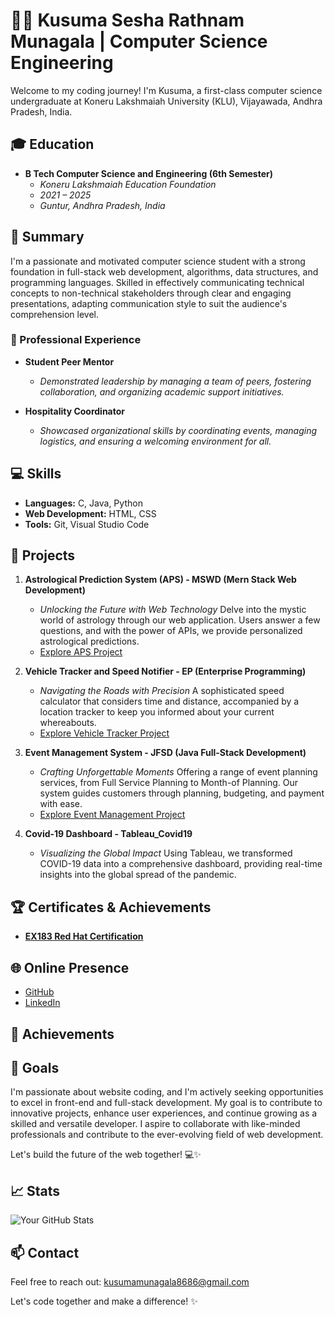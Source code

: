 # 👩‍💻 Kusuma Sesha Rathnam Munagala | Computer Science Engineering 

Welcome to my coding journey! I'm Kusuma, a first-class computer science undergraduate at Koneru Lakshmaiah University (KLU), Vijayawada, Andhra Pradesh, India.

## 🎓 Education

- **B Tech Computer Science and Engineering (6th Semester)**
  - *Koneru Lakshmaiah Education Foundation*
  - *2021 – 2025*
  - *Guntur, Andhra Pradesh, India*

<!--- **Intermediate Education**
  - *Bhashyam Junior College*
  - *2019 – 2021*
  - *Guntur, Andhra Pradesh, India*

- **Bhashyam IIT Foundation Academy**
  -  2019*
  - *Guntur, Andhra Pradesh, India*-->

## 🚀 Summary

I'm a passionate and motivated computer science student with a strong foundation in full-stack web development, algorithms, data structures, and programming languages. Skilled in effectively communicating technical concepts to non-technical stakeholders through clear and engaging presentations, adapting communication style to suit the audience's comprehension level.

### 💼 Professional Experience

- **Student Peer Mentor**
  - *Demonstrated leadership by managing a team of peers, fostering collaboration, and organizing academic support initiatives.*

- **Hospitality Coordinator**
  - *Showcased organizational skills by coordinating events, managing logistics, and ensuring a welcoming environment for all.*

## 💻 Skills

- **Languages:** C, Java, Python
- **Web Development:** HTML, CSS
- **Tools:** Git, Visual Studio Code

## 📂 Projects

1. **Astrological Prediction System (APS) - MSWD (Mern Stack Web Development)**
   - *Unlocking the Future with Web Technology*
     Delve into the mystic world of astrology through our web application. Users answer a few questions, and with the power of APIs, we provide personalized astrological predictions.
   - [Explore APS Project](#)

2. **Vehicle Tracker and Speed Notifier - EP (Enterprise Programming)**
   - *Navigating the Roads with Precision*
     A sophisticated speed calculator that considers time and distance, accompanied by a location tracker to keep you informed about your current whereabouts.
   - [Explore Vehicle Tracker Project](#)

3. **Event Management System - JFSD (Java Full-Stack Development)**
   - *Crafting Unforgettable Moments*
     Offering a range of event planning services, from Full Service Planning to Month-of Planning. Our system guides customers through planning, budgeting, and payment with ease.
   - [Explore Event Management Project](#)

4. **Covid-19 Dashboard - Tableau_Covid19**
   - *Visualizing the Global Impact*
     Using Tableau, we transformed COVID-19 data into a comprehensive dashboard, providing real-time insights into the global spread of the pandemic.


## 🏆 Certificates & Achievements

- [**EX183 Red Hat Certification**](https://www.credly.com/badges/53c06e2d-1a3e-436b-b837-87f4c08799be/public_url)


## 🌐 Online Presence

- [GitHub](https://github.com/KUSUMAMUNAGALAe)
- [LinkedIn](https://www.linkedin.com/in/kusuma-munagala/)
<!--- [Portfolio Website](https://yourportfolio.com)-->

## 📜 Achievements

<!--- **Academic Excellence Award** - Recognized for outstanding performance in computer science courses.
- **Hackathon Winner** - Secured first place in the university-wide coding competition.
-->
## 🎯 Goals

I'm passionate about website coding, and I'm actively seeking opportunities to excel in front-end and full-stack development. My goal is to contribute to innovative projects, enhance user experiences, and continue growing as a skilled and versatile developer. I aspire to collaborate with like-minded professionals and contribute to the ever-evolving field of web development.

Let's build the future of the web together! 💻✨

## 📈 Stats

![Your GitHub Stats](https://github-readme-stats.vercel.app/api?username=yourusername&show_icons=true&theme=radical)

## 📫 Contact

Feel free to reach out: kusumamunagala8686@gmail.com 

Let's code together and make a difference! ✨
